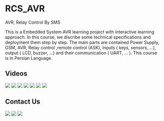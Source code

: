 # RCS_AVR
AVR, Relay Control By SMS

This is a Embedded System AVR learning project with interactive learning approach. In this course, we discribe some technical specifications and deployment them step by step. The main parts are contained Power Supply, GSM, AVR, Relay control ,remote control (ASK), Inputs ( keys, sensors, ...), output ( LCD, buzzer, ...) and their communication ( UART, ... ). This course is in Persian Language.

Videos
-------------
[![](https://img.shields.io/badge/RCS-AVR,PART_A-violet)](https://youtu.be/KLH8E3yOOMw)
[![](https://img.shields.io/badge/RCS-AVR,PART_B-violet)](https://youtu.be/-EyT4b3-hQU)
[![](https://img.shields.io/badge/RCS-AVR,PART_C-violet)](https://youtu.be/bh53Z6KH728)
[![](https://img.shields.io/badge/RCS-AVR,PART_D-violet)](https://youtu.be/vWiSh-8D4kY)
[![](https://img.shields.io/badge/RCS-AVR,PART_E-violet)](https://youtu.be/V0r4XVZA-bk)
[![](https://img.shields.io/badge/RCS-AVR,PART_F-violet)](https://youtu.be/U1JYVCcn27k)
[![](https://img.shields.io/badge/RCS-AVR,PART_G-violet)](https://youtu.be/6VrP90s_HFc)

Contact Us
-------------
[![](https://img.shields.io/badge/E-Mail-yellow)](mailto:aKaReZa75@gmail.com)
[![](https://img.shields.io/badge/You-Tube-red)](https://www.youtube.com/@aKaReZa75)
[![](https://img.shields.io/badge/Linked-in-blue)](https://www.linkedin.com/in/akareza75)
